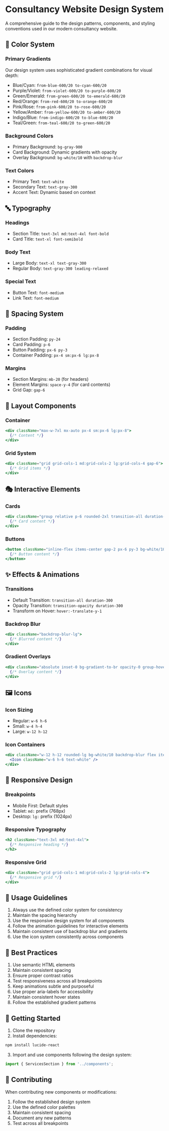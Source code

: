 # Consultancy Website Design System

A comprehensive guide to the design patterns, components, and styling conventions used in our modern consultancy website.

## 🎨 Color System

### Primary Gradients
Our design system uses sophisticated gradient combinations for visual depth:

- Blue/Cyan: `from-blue-600/20 to-cyan-600/20`
- Purple/Violet: `from-violet-600/20 to-purple-600/20`
- Green/Emerald: `from-green-600/20 to-emerald-600/20`
- Red/Orange: `from-red-600/20 to-orange-600/20`
- Pink/Rose: `from-pink-600/20 to-rose-600/20`
- Yellow/Amber: `from-yellow-600/20 to-amber-600/20`
- Indigo/Blue: `from-indigo-600/20 to-blue-600/20`
- Teal/Green: `from-teal-600/20 to-green-600/20`

### Background Colors
- Primary Background: `bg-gray-900`
- Card Background: Dynamic gradients with opacity
- Overlay Background: `bg-white/10` with `backdrop-blur`

### Text Colors
- Primary Text: `text-white`
- Secondary Text: `text-gray-300`
- Accent Text: Dynamic based on context

## 🔤 Typography

### Headings
- Section Title: `text-3xl md:text-4xl font-bold`
- Card Title: `text-xl font-semibold`

### Body Text
- Large Body: `text-xl text-gray-300`
- Regular Body: `text-gray-300 leading-relaxed`

### Special Text
- Button Text: `font-medium`
- Link Text: `font-medium`

## 📐 Spacing System

### Padding
- Section Padding: `py-24`
- Card Padding: `p-6`
- Button Padding: `px-6 py-3`
- Container Padding: `px-4 sm:px-6 lg:px-8`

### Margins
- Section Margins: `mb-20` (for headers)
- Element Margins: `space-y-4` (for card contents)
- Grid Gap: `gap-6`

## 🧱 Layout Components

### Container
```jsx
<div className="max-w-7xl mx-auto px-4 sm:px-6 lg:px-8">
  {/* Content */}
</div>
```

### Grid System
```jsx
<div className="grid grid-cols-1 md:grid-cols-2 lg:grid-cols-4 gap-6">
  {/* Grid items */}
</div>
```

## 🎭 Interactive Elements

### Cards
```jsx
<div className="group relative p-6 rounded-2xl transition-all duration-300 hover:-translate-y-1">
  {/* Card content */}
</div>
```

### Buttons
```jsx
<button className="inline-flex items-center gap-2 px-6 py-3 bg-white/10 backdrop-blur-lg text-white rounded-lg font-semibold hover:bg-white/20 transition-all">
  {/* Button content */}
</button>
```

## ✨ Effects & Animations

### Transitions
- Default Transition: `transition-all duration-300`
- Opacity Transition: `transition-opacity duration-300`
- Transform on Hover: `hover:-translate-y-1`

### Backdrop Blur
```jsx
<div className="backdrop-blur-lg">
  {/* Blurred content */}
</div>
```

### Gradient Overlays
```jsx
<div className="absolute inset-0 bg-gradient-to-br opacity-0 group-hover:opacity-100 transition-opacity duration-300">
  {/* Overlay content */}
</div>
```

## 🖼️ Icons

### Icon Sizing
- Regular: `w-6 h-6`
- Small: `w-4 h-4`
- Large: `w-12 h-12`

### Icon Containers
```jsx
<div className="w-12 h-12 rounded-lg bg-white/10 backdrop-blur flex items-center justify-center">
  <Icon className="w-6 h-6 text-white" />
</div>
```

## 📱 Responsive Design

### Breakpoints
- Mobile First: Default styles
- Tablet: `md:` prefix (768px)
- Desktop: `lg:` prefix (1024px)

### Responsive Typography
```jsx
<h2 className="text-3xl md:text-4xl">
  {/* Responsive heading */}
</h2>
```

### Responsive Grid
```jsx
<div className="grid grid-cols-1 md:grid-cols-2 lg:grid-cols-4">
  {/* Responsive grid */}
</div>
```

## 🔧 Usage Guidelines

1. Always use the defined color system for consistency
2. Maintain the spacing hierarchy
3. Use the responsive design system for all components
4. Follow the animation guidelines for interactive elements
5. Maintain consistent use of backdrop blur and gradients
6. Use the icon system consistently across components

## 🎯 Best Practices

1. Use semantic HTML elements
2. Maintain consistent spacing
3. Ensure proper contrast ratios
4. Test responsiveness across all breakpoints
5. Keep animations subtle and purposeful
6. Use proper aria-labels for accessibility
7. Maintain consistent hover states
8. Follow the established gradient patterns

## 🚀 Getting Started

1. Clone the repository
2. Install dependencies:
```bash
npm install lucide-react
```
3. Import and use components following the design system:
```jsx
import { ServicesSection } from '../components';
```

## 🤝 Contributing

When contributing new components or modifications:
1. Follow the established design system
2. Use the defined color palettes
3. Maintain consistent spacing
4. Document any new patterns
5. Test across all breakpoints